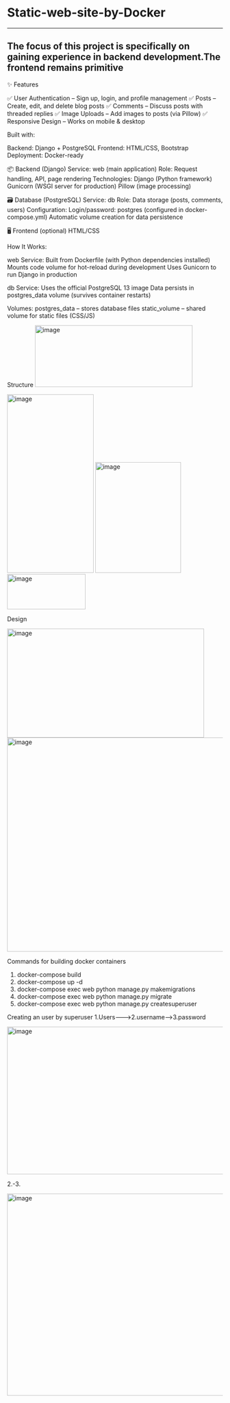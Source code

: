 # Static-web-site-by-Docker
------------------------------
The focus of this project is specifically on gaining experience in backend development.The frontend remains primitive
---------------------------
✨ Features

✅ User Authentication – Sign up, login, and profile management
✅ Posts – Create, edit, and delete blog posts
✅ Comments – Discuss posts with threaded replies
✅ Image Uploads – Add images to posts (via Pillow)
✅ Responsive Design – Works on mobile & desktop

Built with:

Backend: Django + PostgreSQL
Frontend: HTML/CSS, Bootstrap
Deployment: Docker-ready

📦 Backend (Django)
Service: web (main application)
Role: Request handling, API, page rendering
Technologies:
Django (Python framework)
Gunicorn (WSGI server for production)
Pillow (image processing)

🗃 Database (PostgreSQL)
Service: db
Role: Data storage (posts, comments, users)
Configuration:
Login/password: postgres (configured in docker-compose.yml)
Automatic volume creation for data persistence

🖥 Frontend (optional)
HTML/CSS

How It Works:

web Service:
Built from Dockerfile (with Python dependencies installed)
Mounts code volume for hot-reload during development
Uses Gunicorn to run Django in production

db Service:
Uses the official PostgreSQL 13 image
Data persists in postgres_data volume (survives container restarts)

Volumes:
postgres_data – stores database files
static_volume – shared volume for static files (CSS/JS)

Structure
<img width="368" height="144" alt="image" src="https://github.com/user-attachments/assets/7570d32f-f117-4f2c-8535-76adc0f11c6c" />

<img width="202" height="416" alt="image" src="https://github.com/user-attachments/assets/81be0dd4-aa12-4023-9749-f3c5c14bebf9" />

<img width="200" height="258" alt="image" src="https://github.com/user-attachments/assets/96d3a6bf-7d1b-4bd0-b10a-ae58f320b12e" />

<img width="183" height="82" alt="image" src="https://github.com/user-attachments/assets/ce4d46f5-b200-4d49-876a-0b841e8fdc64" />

Design

<img width="460" height="254" alt="image" src="https://github.com/user-attachments/assets/ab4b42c1-41d8-4727-9756-425d86dbd5f5" />

<img width="1198" height="499" alt="image" src="https://github.com/user-attachments/assets/30186b76-d665-4bf4-a3bd-75c755f6e5df" />


Commands for building docker containers

1. docker-compose build
2. docker-compose up -d
3. docker-compose exec web python manage.py makemigrations
4. docker-compose exec web python manage.py migrate
5. docker-compose exec web python manage.py createsuperuser


Creating an user by superuser
1.Users--->2.username-->3.password


<img width="1191" height="344" alt="image" src="https://github.com/user-attachments/assets/e47c8652-a48e-4af3-a687-50b46d97f3cb" />

2.-3.

<img width="871" height="471" alt="image" src="https://github.com/user-attachments/assets/81c2c97c-cdd7-4623-895c-3d274b5c7060" />





